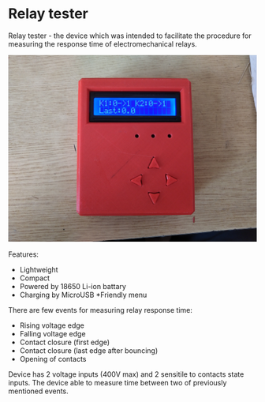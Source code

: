 # Relay tester
Relay tester - the device which was intended to facilitate the procedure for measuring the response time of electromechanical relays.

![alt text](https://github.com/shiv-tech-git/relay-tester/blob/main/Photos/IMG_20191005_150716.jpg "Relay-tester")


Features:
* Lightweight
* Compact
* Powered by 18650 Li-ion battary
* Charging by MicroUSB
 *Friendly menu

There are few events for measuring relay response time:
* Rising voltage edge
* Falling voltage edge
* Contact closure (first edge)
* Contact closure (last edge after bouncing)
* Opening of contacts

Device has 2 voltage inputs (400V max) and 2 sensitile to contacts state inputs. The device able to measure time between two of previously mentioned events.
